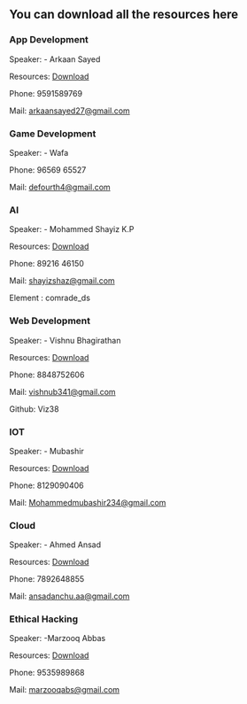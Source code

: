 ## You can download all the resources here

### App Development

Speaker: - Arkaan Sayed

Resources: [Download](https://github.com/glugpace/Intro-to-tech/raw/master/appdev.rar)

Phone: 9591589769

Mail: arkaansayed27@gmail.com


### Game Development

Speaker: - Wafa

Phone: 96569 65527

Mail: defourth4@gmail.com


### AI

Speaker: - Mohammed Shayiz K.P

Resources: [Download](https://github.com/glugpace/Intro-to-tech/raw/master/AI.rar)

Phone: 89216 46150

Mail: shayizshaz@gmail.com

Element : comrade_ds


### Web Development

Speaker: - Vishnu Bhagirathan

Resources: [Download](https://github.com/glugpace/Intro-to-tech/raw/master/Web.rar)

Phone: 8848752606

Mail: vishnub341@gmail.com

Github: Viz38


### IOT

Speaker: - Mubashir

Resources: [Download](//)

Phone: 8129090406 

Mail: Mohammedmubashir234@gmail.com


### Cloud

Speaker: - Ahmed Ansad

Resources: [Download](https://github.com/glugpace/Intro-to-tech/raw/master/Cloud.rar)

Phone: 7892648855

Mail: ansadanchu.aa@gmail.com


### Ethical Hacking

Speaker: -Marzooq Abbas

Resources: [Download](https://github.com/glugpace/Intro-to-tech/raw/master/Ethical%20Hacking.rar)

Phone: 9535989868

Mail: marzooqabs@gmail.com
